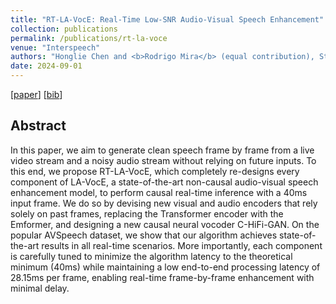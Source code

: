 ```yaml
---
title: "RT-LA-VocE: Real-Time Low-SNR Audio-Visual Speech Enhancement"
collection: publications
permalink: /publications/rt-la-voce
venue: "Interspeech"
authors: "Honglie Chen and <b>Rodrigo Mira</b> (equal contribution), Stavros Petridis, Maja Pantic"
date: 2024-09-01
---
```


[[paper](https://www.isca-archive.org/interspeech_2024/chen24g_interspeech.pdf)] [[bib](/files/bib/rt-la-voce.bib)]

## Abstract
In this paper, we aim to generate clean speech frame by frame from a live video stream and a noisy audio stream without relying on future inputs. To this end, we propose RT-LA-VocE, which completely re-designs every component of LA-VocE, a state-of-the-art non-causal audio-visual speech enhancement model, to perform causal real-time inference with a 40ms input frame. We do so by devising new visual and audio encoders that rely solely on past frames, replacing the Transformer encoder with the Emformer, and designing a new causal neural vocoder C-HiFi-GAN. On the popular AVSpeech dataset, we show that our algorithm achieves state-of-the-art results in all real-time scenarios. More importantly, each component is carefully tuned to minimize the algorithm latency to the theoretical minimum (40ms) while maintaining a low end-to-end processing latency of 28.15ms per frame, enabling real-time frame-by-frame enhancement with minimal delay.